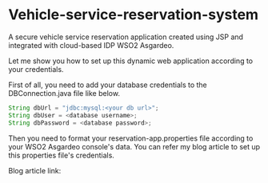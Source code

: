 # Vehicle-service-reservation-system
A secure vehicle service reservation application created using JSP and integrated with cloud-based IDP WSO2 Asgardeo.

Let me show you how to set up this dynamic web application according to your credentials.

First of all, you need to add your database credentials to the DBConnection.java file like below.

```java
String dbUrl = "jdbc:mysql:<your db url>";
String dbUser = <database username>;
String dbPassword = <database password>;
```

Then you need to format your reservation-app.properties file according to your WSO2 Asgardeo console's data. You can refer my blog article to set up this properties file's credentials.

Blog article link: 
